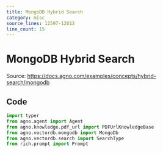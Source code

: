 ```yaml
---
title: MongoDB Hybrid Search
category: misc
source_lines: 12597-12612
line_count: 15
---
```


# MongoDB Hybrid Search
Source: https://docs.agno.com/examples/concepts/hybrid-search/mongodb



## Code

```python cookbook/agent_concepts/knowledge/vector_dbs/mongo_db/mongo_db_hybrid_search.py
import typer
from agno.agent import Agent
from agno.knowledge.pdf_url import PDFUrlKnowledgeBase
from agno.vectordb.mongodb import MongoDb
from agno.vectordb.search import SearchType
from rich.prompt import Prompt

